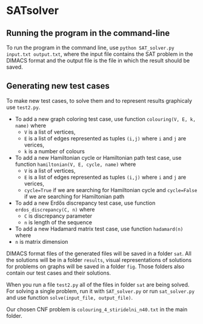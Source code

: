 # SATsolver

## Running the program in the command-line
To run the program in the command line, use `python SAT_solver.py input.txt output.txt`, where the input file contains the SAT problem in the DIMACS format and the output file is the file in which the result should be saved.

## Generating new test cases
To make new test cases, to solve them and to represent results graphicaly use `test2.py`. 
* To add a new graph coloring test case, use function `colouring(V, E, k, name)` where
  * `V` is a list of vertices, 
  * `E` is a list of edges represented as tuples `(i,j)` where `i` and `j` are verices, 
  * `k` is a number of colours 
* To add a new Hamiltonian cycle or Hamiltonian path test case, use function `hamiltonian(V, E, cycle, name)` where
  * `V` is a list of vertices, 
  * `E` is a list of edges represented as tuples `(i,j)` where `i` and `j` are verices, 
  * `cycle=True` if we are searching for Hamiltonian cycle and `cycle=False` if we are searching for Hamiltonian path
* To add a new Erdős discrepancy test case, use function `erdos_discrepancy(C, n)` where
  * `C` is discrepancy parameter
  * `n` is length of the sequence
* To add a new Hadamard matrix test case, use function `hadamard(n)` where
 * `n` is matrix dimension
 
DIMACS format files of the generated files will be saved in a folder `sat`. All the solutions will be in a folder `results`, visual representations of solutions for problems on graphs will be saved in a folder `fig`. 
 Those folders also contain our test cases and their solutions. 
 
When you run a file `test2.py` all of the files in folder `sat` are being solved. For solving a single problem, run it with `SAT_solver.py` or run `sat_solver.py` and use function `solve(input_file, output_file)`.

Our chosen CNF problem is `colouring_4_stiridelni_n40.txt` in the main folder.
